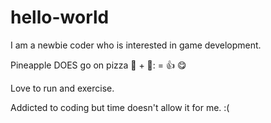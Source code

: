 # hello-world
I am a newbie coder who is interested in game development.

Pineapple DOES go on pizza 🍍 + 🍕: = 👍 😋

Love to run and exercise.

Addicted to coding but time doesn't allow it for me. :(
